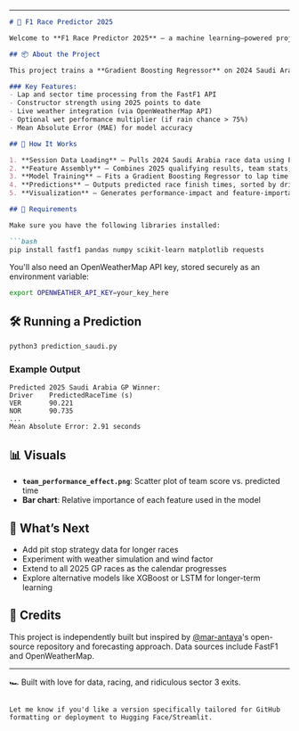

---

```markdown
# 🏁 F1 Race Predictor 2025

Welcome to **F1 Race Predictor 2025** — a machine learning–powered project that uses real-time qualifying data, historical race insights, and live weather to forecast race results for the 2025 Formula 1 season.

## 📦 About the Project

This project trains a **Gradient Boosting Regressor** on 2024 Saudi Arabian Grand Prix data and 2025 qualifying results to simulate race outcomes. Using the FastF1 API, we aggregate sector times, lap averages, and constructor performance to build features that represent real-world driver and team dynamics.

### Key Features:
- Lap and sector time processing from the FastF1 API
- Constructor strength using 2025 points to date
- Live weather integration (via OpenWeatherMap API)
- Optional wet performance multiplier (if rain chance > 75%)
- Mean Absolute Error (MAE) for model accuracy

## 📂 How It Works

1. **Session Data Loading** – Pulls 2024 Saudi Arabia race data using FastF1.
2. **Feature Assembly** – Combines 2025 qualifying results, team stats, and weather.
3. **Model Training** – Fits a Gradient Boosting Regressor to lap time targets.
4. **Predictions** – Outputs predicted race finish times, sorted by driver.
5. **Visualization** – Generates performance-impact and feature-importance plots.

## 🔌 Requirements

Make sure you have the following libraries installed:

```bash
pip install fastf1 pandas numpy scikit-learn matplotlib requests
```

You'll also need an OpenWeatherMap API key, stored securely as an environment variable:

```bash
export OPENWEATHER_API_KEY=your_key_here
```

## 🛠️ Running a Prediction

```bash
python3 prediction_saudi.py
```

### Example Output

```
Predicted 2025 Saudi Arabia GP Winner:
Driver    PredictedRaceTime (s)
VER       90.221
NOR       90.735
...
Mean Absolute Error: 2.91 seconds
```

## 📊 Visuals

- **`team_performance_effect.png`**: Scatter plot of team score vs. predicted time
- **Bar chart**: Relative importance of each feature used in the model

## 🔮 What’s Next

- Add pit stop strategy data for longer races
- Experiment with weather simulation and wind factor
- Extend to all 2025 GP races as the calendar progresses
- Explore alternative models like XGBoost or LSTM for longer-term learning

## 🤝 Credits

This project is independently built but inspired by [@mar-antaya](https://github.com/mar-antaya/2025_f1_predictions.git)'s open-source repository and forecasting approach. Data sources include FastF1 and OpenWeatherMap.

---

🏎 Built with love for data, racing, and ridiculous sector 3 exits.
```

Let me know if you'd like a version specifically tailored for GitHub formatting or deployment to Hugging Face/Streamlit.